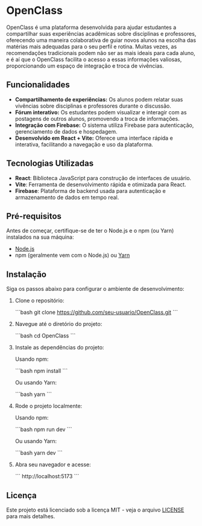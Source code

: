 # OpenClass

OpenClass é uma plataforma desenvolvida para ajudar estudantes a compartilhar suas experiências acadêmicas sobre disciplinas e professores, oferecendo uma maneira colaborativa de guiar novos alunos na escolha das matérias mais adequadas para o seu perfil e rotina. Muitas vezes, as recomendações tradicionais podem não ser as mais ideais para cada aluno, e é aí que o OpenClass facilita o acesso a essas informações valiosas, proporcionando um espaço de integração e troca de vivências.

## Funcionalidades

- **Compartilhamento de experiências:** Os alunos podem relatar suas vivências sobre disciplinas e professores durante o discussão.
- **Fórum interativo:** Os estudantes podem visualizar e interagir com as postagens de outros alunos, promovendo a troca de informações.
- **Integração com Firebase:** O sistema utiliza Firebase para autenticação, gerenciamento de dados e hospedagem.
- **Desenvolvido em React + Vite:** Oferece uma interface rápida e interativa, facilitando a navegação e uso da plataforma.

## Tecnologias Utilizadas

- **React**: Biblioteca JavaScript para construção de interfaces de usuário.
- **Vite**: Ferramenta de desenvolvimento rápida e otimizada para React.
- **Firebase**: Plataforma de backend usada para autenticação e armazenamento de dados em tempo real.

## Pré-requisitos

Antes de começar, certifique-se de ter o Node.js e o npm (ou Yarn) instalados na sua máquina:

- [Node.js](https://nodejs.org/)
- npm (geralmente vem com o Node.js) ou [Yarn](https://yarnpkg.com/)

## Instalação

Siga os passos abaixo para configurar o ambiente de desenvolvimento:

1. Clone o repositório:

   \`\`\`bash
   git clone https://github.com/seu-usuario/OpenClass.git
   \`\`\`

2. Navegue até o diretório do projeto:

   \`\`\`bash
   cd OpenClass
   \`\`\`

3. Instale as dependências do projeto:

   Usando npm:

   \`\`\`bash
   npm install
   \`\`\`

   Ou usando Yarn:

   \`\`\`bash
   yarn
   \`\`\`

5. Rode o projeto localmente:

   Usando npm:

   \`\`\`bash
   npm run dev
   \`\`\`

   Ou usando Yarn:

   \`\`\`bash
   yarn dev
   \`\`\`

6. Abra seu navegador e acesse:

   \`\`\`
   http://localhost:5173
   \`\`\`


## Licença

Este projeto está licenciado sob a licença MIT - veja o arquivo [LICENSE](LICENSE) para mais detalhes.
